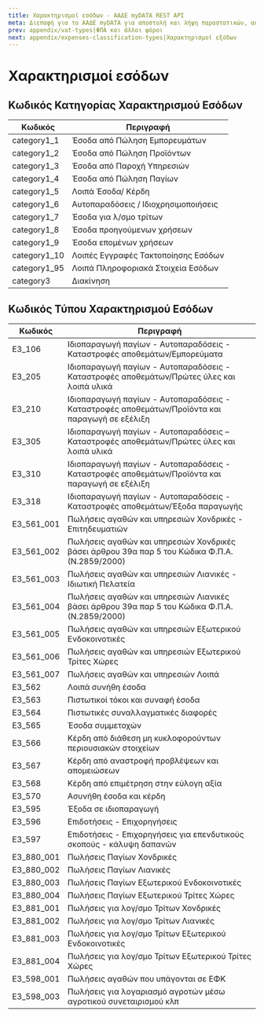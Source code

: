 ```yaml
---
title: Χαρακτηρισμοί εσόδων - ΑΑΔΕ myDATA REST API
meta: Διεπαφή για το ΑΑΔΕ myDATA για αποστολή και λήψη παραστατικών, ακύρωση παραστατικών, χαρακτηρισμός και λήψη εσόδων και εξόδων και λήψη αναφορών ΦΠΑ.
prev: appendix/vat-types|ΦΠΑ και άλλοι φόροι
next: appendix/expenses-classification-types|Χαρακτηρισμοί εξόδων
---
```


# Χαρακτηρισμοί εσόδων

## Κωδικός Κατηγορίας Χαρακτηρισμού Εσόδων

| Κωδικός      | Περιγραφή                            |
|--------------|--------------------------------------|
| category1_1  | Έσοδα από Πώληση Εμπορευμάτων        |
| category1_2  | Έσοδα από Πώληση Προϊόντων           |
| category1_3  | Έσοδα από Παροχή Υπηρεσιών           |
| category1_4  | Έσοδα από Πώληση Παγίων              |
| category1_5  | Λοιπά Έσοδα/ Κέρδη                   |
| category1_6  | Αυτοπαραδόσεις / Ιδιοχρησιμοποιήσεις |
| category1_7  | Έσοδα για λ/σμο τρίτων               |
| category1_8  | Έσοδα προηγούμενων χρήσεων           |
| category1_9  | Έσοδα επομένων χρήσεων               |
| category1_10 | Λοιπές Εγγραφές Τακτοποίησης Εσόδων  |
| category1_95 | Λοιπά Πληροφοριακά Στοιχεία Εσόδων   |
| category3    | Διακίνηση                            |

## Κωδικός Τύπου Χαρακτηρισμού Εσόδων

| Κωδικός    | Περιγραφή                                                                                      |
|------------|------------------------------------------------------------------------------------------------|
| E3_106     | Ιδιοπαραγωγή παγίων - Αυτοπαραδόσεις - Καταστροφές αποθεμάτων/Εμπορεύματα                      |
| E3_205     | Ιδιοπαραγωγή παγίων - Αυτοπαραδόσεις - Καταστροφές αποθεμάτων/Πρώτες ύλες και λοιπά υλικά      |
| E3_210     | Ιδιοπαραγωγή παγίων - Αυτοπαραδόσεις - Καταστροφές αποθεμάτων/Προϊόντα και παραγωγή σε εξέλιξη |
| E3_305     | Ιδιοπαραγωγή παγίων - Αυτοπαραδόσεις – Καταστροφές αποθεμάτων/Πρώτες ύλες και λοιπά υλικά      |
| E3_310     | Ιδιοπαραγωγή παγίων - Αυτοπαραδόσεις - Καταστροφές αποθεμάτων/Προϊόντα και παραγωγή σε εξέλιξη |
| E3_318     | Ιδιοπαραγωγή παγίων - Αυτοπαραδόσεις - Καταστροφές αποθεμάτων/Έξοδα παραγωγής                  |
| E3_561_001 | Πωλήσεις αγαθών και υπηρεσιών Χονδρικές - Επιτηδευματιών                                       |
| E3_561_002 | Πωλήσεις αγαθών και υπηρεσιών Χονδρικές βάσει άρθρου 39α παρ 5 του Κώδικα Φ.Π.Α. (Ν.2859/2000) |
| E3_561_003 | Πωλήσεις αγαθών και υπηρεσιών Λιανικές - Ιδιωτική Πελατεία                                     |
| E3_561_004 | Πωλήσεις αγαθών και υπηρεσιών Λιανικές βάσει άρθρου 39α παρ 5 του Κώδικα Φ.Π.Α. (Ν.2859/2000)  |
| E3_561_005 | Πωλήσεις αγαθών και υπηρεσιών Εξωτερικού Ενδοκοινοτικές                                        |
| E3_561_006 | Πωλήσεις αγαθών και υπηρεσιών Εξωτερικού Τρίτες Χώρες                                          |
| E3_561_007 | Πωλήσεις αγαθών και υπηρεσιών Λοιπά                                                            |
| E3_562     | Λοιπά συνήθη έσοδα                                                                             |
| E3_563     | Πιστωτικοί τόκοι και συναφή έσοδα                                                              |
| E3_564     | Πιστωτικές συναλλαγματικές διαφορές                                                            |
| E3_565     | Έσοδα συμμετοχών                                                                               |
| E3_566     | Κέρδη από διάθεση μη κυκλοφορούντων περιουσιακών στοιχείων                                     |
| E3_567     | Κέρδη από αναστροφή προβλέψεων και απομειώσεων                                                 |
| E3_568     | Κέρδη από επιμέτρηση στην εύλογη αξία                                                          |
| E3_570     | Ασυνήθη έσοδα και κέρδη                                                                        |
| E3_595     | Έξοδα σε ιδιοπαραγωγή                                                                          |
| E3_596     | Επιδοτήσεις - Επιχορηγήσεις                                                                    |
| E3_597     | Επιδοτήσεις - Επιχορηγήσεις για επενδυτικούς σκοπούς - κάλυψη δαπανών                          |
| E3_880_001 | Πωλήσεις Παγίων Χονδρικές                                                                      |
| E3_880_002 | Πωλήσεις Παγίων Λιανικές                                                                       |
| E3_880_003 | Πωλήσεις Παγίων Εξωτερικού Ενδοκοινοτικές                                                      |
| E3_880_004 | Πωλήσεις Παγίων Εξωτερικού Τρίτες Χώρες                                                        |
| E3_881_001 | Πωλήσεις για λογ/σμο Τρίτων Χονδρικές                                                          |
| E3_881_002 | Πωλήσεις για λογ/σμο Τρίτων Λιανικές                                                           |
| E3_881_003 | Πωλήσεις για λογ/σμο Τρίτων Εξωτερικού Ενδοκοινοτικές                                          |
| E3_881_004 | Πωλήσεις για λογ/σμο Τρίτων Εξωτερικού Τρίτες Χώρες                                            |
| E3_598_001 | Πωλήσεις αγαθών που υπάγονται σε ΕΦΚ                                                           |
| E3_598_003 | Πωλήσεις για λογαριασμό αγροτών μέσω αγροτικού συνεταιρισμού κλπ                               |

